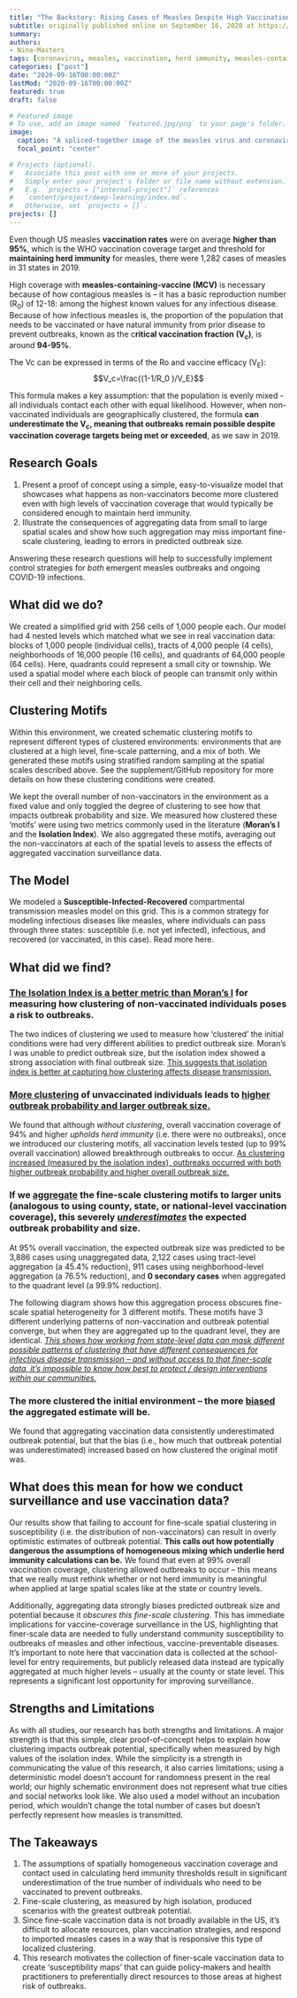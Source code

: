 ```yaml
---
title: "The Backstory: Rising Cases of Measles Despite High Vaccination Coverage"
subtitle: originally published online on September 16, 2020 at https://knowyourvax.com/
summary: 
authors:
- Nina-Masters
tags: [coronavirus, measles, vaccination, herd immunity, measles-containing-vaccine]
categories: ["post"]
date: "2020-09-16T00:00:00Z"
lastMod: "2020-09-16T00:00:00Z"
featured: true
draft: false

# Featured image
# To use, add an image named `featured.jpg/png` to your page's folder. 
image:
  caption: "A spliced-together image of the measles virus and coronavirus. Images from the CDC Image Library"
  focal_point: "center"

# Projects (optional).
#   Associate this post with one or more of your projects.
#   Simply enter your project's folder or file name without extension.
#   E.g. `projects = ["internal-project"]` references 
#   `content/project/deep-learning/index.md`.
#   Otherwise, set `projects = []`.
projects: []
---
```

Even though US measles **vaccination rates** were on average **higher than 95%**, which is the WHO vaccination coverage target and threshold for **maintaining herd immunity** for measles, there were 1,282 cases of measles in 31 states in 2019.

High coverage with **measles-containing-vaccine (MCV)** is necessary because of how contagious measles is – it has a basic reproduction number (R<sub>0</sub>) of 12-18: among the highest known values for any infectious disease.  Because of how infectious measles is, the proportion of the population that needs to be vaccinated or have natural immunity from prior disease to prevent outbreaks, known as the c**ritical vaccination fraction (V<sub>c</sub>)**, is around **94-95%**.

The Vc can be expressed in terms of the Ro and vaccine efficacy (V<sub>E</sub>):
$$V_c=\frac{(1-1/R_0 )/V_E}$$ 

This formula makes a key assumption: that the population is evenly mixed - all individuals contact each other with equal likelihood. However, when non-vaccinated individuals are geographically clustered, the formula **can underestimate the V<sub>c</sub>, meaning that outbreaks remain possible despite vaccination coverage targets being met or exceeded**, as we saw in 2019.  

## Research Goals
1. Present a proof of concept using a simple, easy-to-visualize model that showcases what happens as non-vaccinators become more clustered even with high levels of vaccination coverage that would typically be considered enough to maintain herd immunity. 
2. Illustrate the consequences of aggregating data from small to large spatial scales and show how such aggregation may miss important fine-scale clustering, leading to errors in predicted outbreak size.

Answering these research questions will help to successfully implement control strategies for *both* emergent measles outbreaks and ongoing COVID-19 infections. 

## What did we do?
We created a simplified grid with 256 cells of 1,000 people each. Our model had 4 nested levels which matched what we see in real vaccination data: blocks of 1,000 people (individual cells), tracts of 4,000 people (4 cells), neighborhoods of 16,000 people (16 cells), and quadrants of 64,000 people (64 cells). Here, quadrants could represent a small city or township. We used a spatial model where each block of people can transmit only within their cell and their neighboring cells. 

## Clustering Motifs
Within this environment, we created schematic clustering motifs to represent different types of clustered environments: environments that are clustered at a high level, fine-scale patterning, and a mix of both. We generated these motifs using stratified random sampling at the spatial scales described above. See the supplement/GitHub repository for more details on how these clustering conditions were created. 

We kept the overall number of non-vaccinators in the environment as a fixed value and only toggled the degree of clustering to see how that impacts outbreak probability and size. We measured how clustered these ‘motifs’ were using two metrics commonly used in the literature (**Moran’s I** and the **Isolation Index**). We also aggregated these motifs, averaging out the non-vaccinators at each of the spatial levels to assess the effects of aggregated vaccination surveillance data.

## The Model
We modeled a **Susceptible-Infected-Recovered** compartmental transmission measles model on this grid. This is a common strategy for modeling infectious diseases like measles, where individuals can pass through three states: susceptible (i.e. not yet infected), infectious, and recovered (or vaccinated, in this case). Read more here.

## What did we find?

### <u>The Isolation Index is a better metric than Moran’s I</u> for measuring how clustering of non-vaccinated individuals poses a risk to outbreaks. 

The two indices of clustering we used to measure how ‘clustered’ the initial conditions were had very different abilities to predict outbreak size. Moran’s I was unable to predict outbreak size, but the isolation index showed a strong association with final outbreak size. <u>This suggests that isolation index is better at capturing how clustering affects disease transmission.</u> 

### <u>More clustering</u> of unvaccinated individuals leads to <u>higher outbreak probability and larger outbreak size.</u>

We found that although *without clustering*, overall vaccination coverage of 94% and higher *upholds herd immunity* (i.e. there were no outbreaks), once we introduced our clustering motifs, all vaccination levels tested (up to 99% overall vaccination) allowed breakthrough outbreaks to occur. <u>As clustering increased (measured by the isolation index), outbreaks occurred with both higher outbreak probability and higher overall outbreak size.</u> 

### If we <u>aggregate</u> the fine-scale clustering motifs to larger units (analogous to using county, state, or national-level vaccination coverage), this severely <i><u>underestimates</u></i> the expected outbreak probability and size. 

At 95% overall vaccination, the expected outbreak size was predicted to be 3,886 cases using unaggregated data, 2,122 cases using tract-level aggregation (a 45.4% reduction), 911 cases using neighborhood-level aggregation (a 76.5% reduction), and **0 secondary cases** when aggregated to the quadrant level (a 99.9% reduction). 

The following diagram shows how this aggregation process obscures fine-scale spatial heterogeneity for 3 different motifs. These motifs have 3 different underlying patterns of non-vaccination and outbreak potential converge, but when they are aggregated up to the quadrant level, they are identical. *<u>This shows how working from state-level data can mask different possible patterns of clustering that have different consequences for infectious disease transmission – and without access to that finer-scale data, it’s impossible to know how best to protect / design interventions within our communities.</u>*

### The more clustered the initial environment – the more <u>biased</u> the aggregated estimate will be.

We found that aggregating vaccination data consistently underestimated outbreak potential, but that the bias (i.e., how much that outbreak potential was underestimated) increased based on how clustered the original motif was.  
 

## What does this mean for how we conduct surveillance and use vaccination data?
Our results show that failing to account for fine-scale spatial clustering in susceptibility (i.e. the distribution of non-vaccinators) can result in overly optimistic estimates of outbreak potential. **This calls out how potentially dangerous the assumptions of homogeneous mixing which underlie herd immunity calculations can be.** We found that even at 99% overall vaccination coverage, clustering allowed outbreaks to occur – this means that we really must rethink whether or not herd immunity is meaningful when applied at large spatial scales like at the state or country levels. 

Additionally, aggregating data strongly biases predicted outbreak size and potential because it *obscures this fine-scale clustering*. This has immediate implications for vaccine-coverage surveillance in the US, highlighting that finer-scale data are needed to fully understand community susceptibility to outbreaks of measles and other infectious, vaccine-preventable diseases. It’s important to note here that vaccination data is collected at the school-level for entry requirements, but publicly released data instead are typically aggregated at much higher levels – usually at the county or state level. This represents a significant lost opportunity for improving surveillance.  

## Strengths and Limitations
As with all studies, our research has both strengths and limitations. A major strength is that this simple, clear proof-of-concept helps to explain how clustering impacts outbreak potential, specifically when measured by high values of the isolation index. While the simplicity is a strength in communicating the value of this research, it also carries limitations; using a deterministic model doesn’t account for randomness present in the real world; our highly schematic environment does not represent what true cities and social networks look like. We also used a model without an incubation period, which wouldn’t change the total number of cases but doesn’t perfectly represent how measles is transmitted.  

## The Takeaways
1. The assumptions of spatially homogeneous vaccination coverage and contact used in calculating herd immunity thresholds result in significant underestimation of the true number of individuals who need to be vaccinated to prevent outbreaks. 
2. Fine-scale clustering, as measured by high isolation, produced scenarios with the greatest outbreak potential. 
3. Since fine-scale vaccination data is not broadly available in the US, it’s difficult to allocate resources, plan vaccination strategies, and respond to imported measles cases in a way that is responsive this type of localized clustering. 
4. This research motivates the collection of finer-scale vaccination data to create ‘susceptibility maps’ that can guide policy-makers and health practitioners to preferentially direct resources to those areas at highest risk of outbreaks.

